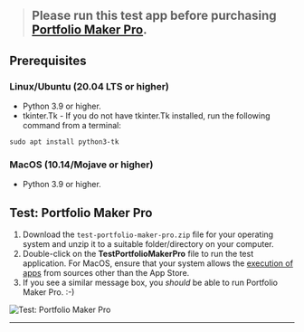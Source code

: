 > ## Please run this test app before purchasing **[Portfolio Maker Pro](https://manishh.gumroad.com/l/portfolio-maker-pro).**

## Prerequisites

### Linux/Ubuntu (20.04 LTS or higher)

- Python 3.9 or higher.
- tkinter.Tk - If you do not have tkinter.Tk installed, run the following command from a terminal:

```commandline
sudo apt install python3-tk
```

### MacOS (10.14/Mojave or higher)

- Python 3.9 or higher.

## Test: Portfolio Maker Pro

1. Download the `test-portfolio-maker-pro.zip` file for your operating system and unzip it to a suitable folder/directory on your computer.
2. Double-click on the **TestPortfolioMakerPro** file to run the test application. For MacOS, ensure that your system allows the [execution of apps](https://support.apple.com/en-in/guide/mac-help/mh40620/mac) from sources other than the App Store.
3. If you see a similar message box, you _should_ be able to run Portfolio Maker Pro. :-)

![Test: Portfolio Maker Pro](https://i.imgur.com/vZObz58.png)

---
